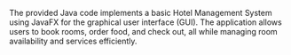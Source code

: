 The provided Java code implements a basic Hotel Management System using JavaFX for the graphical user interface (GUI). The application allows users to book rooms, order food, and check out, all while managing room availability and services efficiently.
